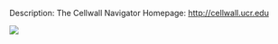 Description: 	The Cellwall Navigator
Homepage: 	http://cellwall.ucr.edu

<img src="https://raw2.github.com/alevchuk/cellwall/master/screenshot-001.png" />
